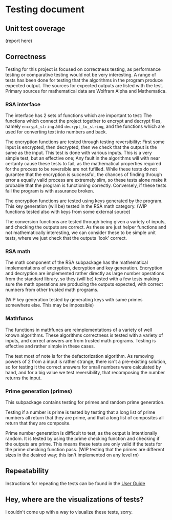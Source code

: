 # Testing document

## Unit test coverage

(report here)

## Correctness

Testing for this project is focused on correctness testing, as performance testing or comparative testing would not be very interesting. A range of tests has been done for testing that the algorithms in the program produce expected output. The sources for expected outputs are listed with the test. Primary sources for mathematical data are Wolfram Alpha and Mathematica.

### RSA interface

The interface has 2 sets of functions which are important to test: The functions which connect the project together to encrypt and decrypt files, namely `encrypt_string` and `decrypt_to_string`, and the functions which are used for converting text into numbers and back.

The encryption functions are tested through testing reversibility: First some input is encrypted, then decrypted, then we check that the output is the same as the input. This test is done with various inputs. This is a very simple test, but an effective one; Any fault in the algorithms will with near certanty cause these tests to fail, as the mathematical properties required for the process to be reversible are not fufilled. While these tests do not gurantee that the encryption is successful, the chances of finding through error a equally valid process are extremely slim, so these tests alone make it probable that the program is functioning correctly. Conversely, if these tests fail the program is with assurance broken.

The encryption functions are tested using keys generated by the program. This key generation (will be) tested in the RSA math category. (WIP functions tested also with keys from some external source)

The conversion functions are tested through being given a variety of inputs, and checking the outputs are correct. As these are just helper functions and not mathematically interesting, we can consider these to be simple unit tests, where we just check that the outputs 'look' correct.

### RSA math

The math component of the RSA subpackage has the mathematical implementations of encryption, decryption and key generation. Encryption and decryption are implemented rather directly as large number operations from the standard library, so they (will be) tested with a few tests making sure the math operations are producing the outputs expected, with correct numbers from other trusted math programs. 

(WIP key generation tested by generating keys with same primes somewhere else. This may be impossible)

### Mathfuncs

The functions in mathfuncs are reimplementations of a variety of well known algorithms. These algorithms correctness is tested with a variety of inputs, and correct answers are from trusted math programs. Testing is effective and rather simple in these cases.

The test most of note is for the defactorization algorithm. As removing powers of 2 from a input is rather strange, there isn't a pre-existing solution, so for testing it the correct answers for small numbers were calculated by hand, and for a big value we test reversibility, that recomposing the number returns the input.

### Prime generation (primes)

This subpackage contains testing for primes and random prime generation.

Testing if a number is prime is tested by testing that a long list of prime numbers all return that they are prime, and that a long list of composites all return that they are composite.

Prime number generation is difficult to test, as the output is intentionally random. It is tested by using the prime checking function and checking if the outputs are prime. This means these tests are only valid if the tests for the prime checking function pass. 
(WIP testing that the primes are different sizes in the desired way; this isn't implemented on any level rn)

## Repeatability

Instructions for repeating the tests can be found in the [User Guide](https://github.com/KyperCT/tiralabraRSA/blob/main/documentation/User%20guide.md)

## Hey, where are the visualizations of tests?

I couldn't come up with a way to visualize these tests, sorry.
